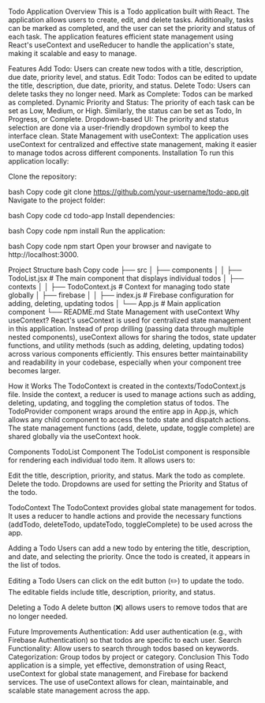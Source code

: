Todo Application
Overview
This is a Todo application built with React. The application allows users to create, edit, and delete tasks. Additionally, tasks can be marked as completed, and the user can set the priority and status of each task. The application features efficient state management using React's useContext and useReducer to handle the application's state, making it scalable and easy to manage.

Features
Add Todo: Users can create new todos with a title, description, due date, priority level, and status.
Edit Todo: Todos can be edited to update the title, description, due date, priority, and status.
Delete Todo: Users can delete tasks they no longer need.
Mark as Complete: Todos can be marked as completed.
Dynamic Priority and Status: The priority of each task can be set as Low, Medium, or High. Similarly, the status can be set as Todo, In Progress, or Complete.
Dropdown-based UI: The priority and status selection are done via a user-friendly dropdown symbol to keep the interface clean.
State Management with useContext: The application uses useContext for centralized and effective state management, making it easier to manage todos across different components.
Installation
To run this application locally:

Clone the repository:

bash
Copy code
git clone https://github.com/your-username/todo-app.git
Navigate to the project folder:

bash
Copy code
cd todo-app
Install dependencies:

bash
Copy code
npm install
Run the application:

bash
Copy code
npm start
Open your browser and navigate to http://localhost:3000.

Project Structure
bash
Copy code
├── src
│   ├── components
│   │   ├── TodoList.jsx       # The main component that displays individual todos
│   ├── contexts
│   │   ├── TodoContext.js     # Context for managing todo state globally
│   ├── firebase
│   │   ├── index.js           # Firebase configuration for adding, deleting, updating todos
│   └── App.js                 # Main application component
└── README.md
State Management with useContext
Why useContext?
React's useContext is used for centralized state management in this application. Instead of prop drilling (passing data through multiple nested components), useContext allows for sharing the todos, state updater functions, and utility methods (such as adding, deleting, updating todos) across various components efficiently. This ensures better maintainability and readability in your codebase, especially when your component tree becomes larger.

How it Works
The TodoContext is created in the contexts/TodoContext.js file.
Inside the context, a reducer is used to manage actions such as adding, deleting, updating, and toggling the completion status of todos.
The TodoProvider component wraps around the entire app in App.js, which allows any child component to access the todo state and dispatch actions.
The state management functions (add, delete, update, toggle complete) are shared globally via the useContext hook.

Components
TodoList Component
The TodoList component is responsible for rendering each individual todo item. It allows users to:

Edit the title, description, priority, and status.
Mark the todo as complete.
Delete the todo.
Dropdowns are used for setting the Priority and Status of the todo.

TodoContext
The TodoContext provides global state management for todos. It uses a reducer to handle actions and provide the necessary functions (addTodo, deleteTodo, updateTodo, toggleComplete) to be used across the app.

Adding a Todo
Users can add a new todo by entering the title, description, and date, and selecting the priority. Once the todo is created, it appears in the list of todos.

Editing a Todo
Users can click on the edit button (✏️) to update the todo. The editable fields include title, description, priority, and status.

Deleting a Todo
A delete button (❌) allows users to remove todos that are no longer needed.

Future Improvements
Authentication: Add user authentication (e.g., with Firebase Authentication) so that todos are specific to each user.
Search Functionality: Allow users to search through todos based on keywords.
Categorization: Group todos by project or category.
Conclusion
This Todo application is a simple, yet effective, demonstration of using React, useContext for global state management, and Firebase for backend services. The use of useContext allows for clean, maintainable, and scalable state management across the app.




